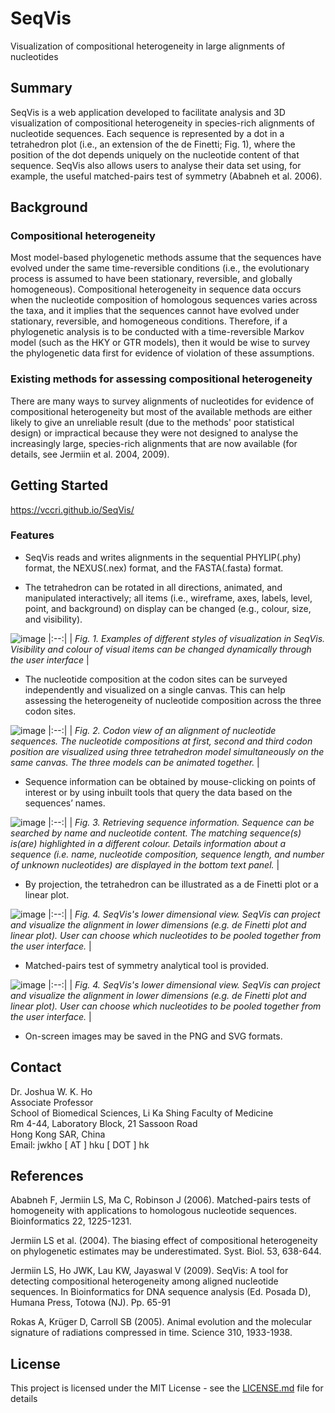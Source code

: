 # SeqVis

Visualization of compositional heterogeneity in large alignments of nucleotides

## Summary

SeqVis is a web application developed to facilitate analysis and 3D visualization of compositional heterogeneity in species-rich alignments of nucleotide sequences. Each sequence is represented by a dot in a tetrahedron plot (i.e., an extension of the de Finetti; Fig. 1), where the position of the dot depends uniquely on the nucleotide content of that sequence. SeqVis also allows users to analyse their data set using, for example, the useful matched-pairs test of symmetry (Ababneh et al. 2006).

## Background

### Compositional heterogeneity

Most model-based phylogenetic methods assume that the sequences have evolved under the same time-reversible conditions (i.e., the evolutionary process is assumed to have been stationary, reversible, and globally homogeneous). Compositional heterogeneity in sequence data occurs when the nucleotide composition of homologous sequences varies across the taxa, and it implies that the sequences cannot have evolved under stationary, reversible, and homogeneous conditions. Therefore, if a phylogenetic analysis is to be conducted with a time-reversible Markov model (such as the HKY or GTR models), then it would be wise to survey the phylogenetic data first for evidence of violation of these assumptions.

### Existing methods for assessing compositional heterogeneity

There are many ways to survey alignments of nucleotides for evidence of compositional heterogeneity but most of the available methods are either likely to give an unreliable result (due to the methods' poor statistical design) or impractical because they were not designed to analyse the increasingly large, species-rich alignments that are now available (for details, see Jermiin et al. 2004, 2009).

## Getting Started

https://vccri.github.io/SeqVis/

### Features

* SeqVis reads and writes alignments in the sequential PHYLIP(.phy) format, the NEXUS(.nex) format, and the FASTA(.fasta) format.

* The tetrahedron can be rotated in all directions, animated, and manipulated interactively; all items (i.e., wireframe, axes, labels, level, point, and background) on display can be changed (e.g., colour, size, and visibility).

![image](/image/readme_pics/differentDisplay.png?raw=true)
|:--:| 
| *Fig. 1. Examples of different styles of visualization in SeqVis. Visibility and colour of visual items can be changed dynamically through the user interface* |

* The nucleotide composition at the codon sites can be surveyed independently and visualized on a single canvas. This can help assessing the heterogeneity of nucleotide composition across the three codon sites.

![image](/image/readme_pics/codonView.png?raw=true)
|:--:| 
| *Fig. 2. Codon view of an alignment of nucleotide sequences. The nucleotide compositions at first, second and third codon position are visualized using three tetrahedron model simultaneously on the same canvas. The three models can be animated together.* |

* Sequence information can be obtained by mouse-clicking on points of interest or by using inbuilt tools that query the data based on the sequences’ names.

![image](/image/readme_pics/search.png?raw=true)
|:--:| 
| *Fig. 3. Retrieving sequence information. Sequence can be searched by name and nucleotide content. The matching sequence(s) is(are) highlighted in a different colour. Details information about a sequence (i.e. name, nucleotide composition, sequence length, and number of unknown nucleotides) are displayed in the bottom text panel.* |

* By projection, the tetrahedron can be illustrated as a de Finetti plot or a linear plot.

![image](/image/readme_pics/differentPlot.png?raw=true)
|:--:| 
| *Fig. 4. SeqVis's lower dimensional view. SeqVis can project and visualize the alignment in lower dimensions (e.g. de Finetti plot and linear plot). User can choose which nucleotides to be pooled together from the user interface.* |

* Matched-pairs test of symmetry analytical tool is provided.

![image](/image/readme_pics/matchedPairTest.png?raw=true)
|:--:| 
| *Fig. 4. SeqVis's lower dimensional view. SeqVis can project and visualize the alignment in lower dimensions (e.g. de Finetti plot and linear plot). User can choose which nucleotides to be pooled together from the user interface.* |

* On-screen images may be saved in the PNG and SVG formats.

## Contact

Dr. Joshua W. K. Ho<br />
Associate Professor<br />
School of Biomedical Sciences, Li Ka Shing Faculty of Medicine<br />
Rm 4-44, Laboratory Block, 21 Sassoon Road<br />
Hong Kong SAR, China<br />
Email: jwkho [ AT ] hku [ DOT ] hk 

## References
Ababneh F, Jermiin LS, Ma C, Robinson J (2006). Matched-pairs tests of homogeneity with applications to homologous nucleotide sequences. Bioinformatics 22, 1225-1231.<br /> 

Jermiin LS et al. (2004). The biasing effect of compositional heterogeneity on phylogenetic estimates may be underestimated. Syst. Biol. 53, 638-644.<br /> 

Jermiin LS, Ho JWK, Lau KW, Jayaswal V (2009). SeqVis: A tool for detecting compositional heterogeneity among aligned nucleotide sequences. In Bioinformatics for DNA sequence analysis (Ed. Posada D), Humana Press, Totowa (NJ). Pp. 65-91<br /> 

Rokas A, Krüger D, Carroll SB (2005). Animal evolution and the molecular signature of radiations compressed in time. Science 310, 1933-1938.<br />

## License

This project is licensed under the MIT License - see the [LICENSE.md](LICENSE.md) file for details
